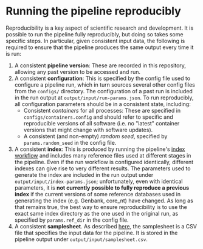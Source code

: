 # Running the pipeline reproducibly

Reproducibility is a key aspect of scientific research and development. It is possible to run the pipeline fully reproducibly, but doing so takes some specific steps. In particular, given consistent input data, the following is required to ensure that the pipeline produces the same output every time it is run:

1. A consistent **pipeline version**: These are recorded in this repository, allowing any past version to be accessed and run.
2. A consistent **configuration**: This is specified by the config file used to configure a pipeline run, which in turn sources several other config files from the `configs/` directory. The configuration of a past run is included in the run output at `output/input/run-params.json`. To run reproducibly, all configuration parameters should be in a consistent state, including:
    - Consistent *containers* for all processes: These are specified in `configs/containers.config` and should refer to specific and reproducible versions of all software (i.e. no "latest" container versions that might change with software updates).
    - A consistent (and non-empty) *random seed*, specified by `params.random_seed` in the config file.
3. A consistent **index**: This is produced by running the pipeline's [index workflow](./index.md) and includes many reference files used at different stages in the pipeline. Even if the run workflow is configured identically, different indexes can give rise to very different results. The parameters used to generate the index are included in the run output under `output/input/index-params.json`; unfortunately, even with identical parameters, it is **not currently possible to fully reproduce a previous index** if the current versions of some reference databases used in generating the index (e.g. Genbank, core_nt) have changed. As long as that remains true, the best way to ensure reproducibility is to use the exact same index directory as the one used in the original run, as specified by `params.ref_dir` in the config file.
4. A consistent **samplesheet**. As described [here](./usage.md#11-the-sample-sheet), the samplesheet is a CSV file that specifies the input data for the pipeline. It is stored in the pipeline output under `output/input/samplesheet.csv`.
